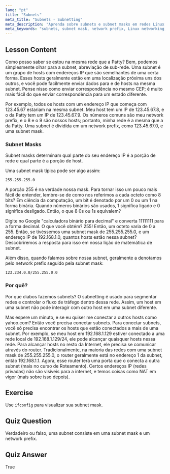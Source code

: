 ```yaml
---
lang: "pt"
title: "Subnets"
meta_title: "Subnets - Subnetting"
meta_description: "Aprenda sobre subnets e subnet masks em redes Linux. Entenda os prefixos de rede e como as subnets segmentam o tráfego. Comece com este guia amigável para iniciantes!"
meta_keywords: "subnets, subnet mask, network prefix, Linux networking, IP address, iniciante, tutorial, ifconfig"
---
```


## Lesson Content

Como posso saber se estou na mesma rede que a Patty? Bem, podemos simplesmente olhar para a subnet, abreviação de sub-rede. Uma subnet é um grupo de hosts com endereços IP que são semelhantes de uma certa forma. Esses hosts geralmente estão em uma localização próxima uns dos outros, e você pode facilmente enviar dados para e de hosts na mesma subnet. Pense nisso como enviar correspondência no mesmo CEP; é muito mais fácil do que enviar correspondência para um estado diferente.

Por exemplo, todos os hosts com um endereço IP que começa com 123.45.67 estariam na mesma subnet. Meu host tem um IP de 123.45.67.8, e o da Patty tem um IP de 123.45.67.9. Os números comuns são meu network prefix, e o 8 e o 9 são nossos hosts; portanto, minha rede é a mesma que a da Patty. Uma subnet é dividida em um network prefix, como 123.45.67.0, e uma subnet mask.

### Subnet Masks

Subnet masks determinam qual parte do seu endereço IP é a porção de rede e qual parte é a porção de host.

Uma subnet mask típica pode ser algo assim:

```plaintext
255.255.255.0
```

A porção 255 é na verdade nossa mask. Para tornar isso um pouco mais fácil de entender, lembre-se de como nos referimos a cada octeto como 8 bits? Em ciência da computação, um bit é denotado por um 0 ou um 1 na forma binária. Quando números binários são usados, 1 significa ligado e 0 significa desligado. Então, o que 8 0s ou 1s equivalem?

Digite no Google "calculadora binário para decimal" e converta 11111111 para a forma decimal. O que você obtém? 255! Então, um octeto varia de 0 a 255. Então, se tivéssemos uma subnet mask de 255.255.255.0, e um endereço IP de 192.168.1.0, quantos hosts estão nessa subnet? Descobriremos a resposta para isso em nossa lição de matemática de subnet.

Além disso, quando falamos sobre nossa subnet, geralmente a denotamos pelo network prefix seguido pela subnet mask:

```plaintext
123.234.0.0/255.255.0.0
```

### Por quê?

Por que diabos fazemos subnets? O subnetting é usado para segmentar redes e controlar o fluxo de tráfego dentro dessa rede. Assim, um host em uma subnet não pode interagir com outro host em uma subnet diferente.

Mas espere um minuto, e se eu quiser me conectar a outros hosts como yahoo.com? Então você precisa conectar subnets. Para conectar subnets, você só precisa encontrar os hosts que estão conectados a mais de uma subnet. Por exemplo, se meu host em 192.168.1.129 estiver conectado a uma rede local de 192.168.1.129/24, ele pode alcançar quaisquer hosts nessa rede. Para alcançar hosts no resto da Internet, ele precisa se comunicar através do router. Tradicionalmente, na maioria das redes com uma subnet mask de 255.255.255.0, o router geralmente está no endereço 1 da subnet, então 192.168.1.1. Agora, esse router terá uma porta que o conecta a outra subnet (mais no curso de Roteamento). Certos endereços IP (redes privadas) não são visíveis para a internet, e temos coisas como NAT em vigor (mais sobre isso depois).

## Exercise

Use `ifconfig` para visualizar sua subnet mask.

## Quiz Question

Verdadeiro ou falso, uma subnet consiste em uma subnet mask e um network prefix.

## Quiz Answer

True
